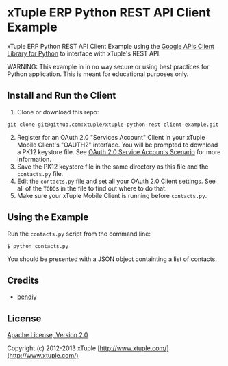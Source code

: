 xTuple ERP Python REST API Client Example
=========================================

xTuple ERP Python REST API Client Example using the [Google APIs Client Library for Python](https://developers.google.com/api-client-library/python/)
to interface with xTuple's REST API.

WARNING: This example in in no way secure or using best practices
for Python application. This is meant for educational purposes only.

Install and Run the Client
--------------------------
1. Clone or download this repo:

  ```
  git clone git@github.com:xtuple/xtuple-python-rest-client-example.git
  ```

2. Register for an OAuth 2.0 "Services Account" Client in your xTuple Mobile
Client's "OAUTH2" interface. You will be prompted to download a PK12 keystore
file. See [OAuth 2.0 Service Accounts Scenario](https://github.com/xtuple/xtuple/wiki/OAuth-2.0-Service-Accounts-Scenario)
for more information.
3. Save the PK12 keystore file in the same directory as this file and the
`contacts.py` file.
3. Edit the `contacts.py` file and set all your OAuth 2.0 Client settings. See
all of the `TODO`s in the file to find out where to do that.
4. Make sure your xTuple Mobile Client is running before `contacts.py`.

Using the Example
-----------------
Run the `contacts.py` script from the command line:

```
$ python contacts.py
```

You should be presented with a JSON object containting a list of contacts.

## Credits

  - [bendiy](http://github.com/bendiy)

## License

[Apache License, Version 2.0](http://www.apache.org/licenses/LICENSE-2.0.html)

Copyright (c) 2012-2013 xTuple [http://www.xtuple.com/](http://www.xtuple.com/)
